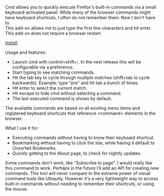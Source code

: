 Cmd allows you to quickly execute Firefox's built-in commands via a  small keyboard-activated panel.
While many of the browser commands might have  keyboard shortcuts, I often do not remember them. Now I don't have to.  
This add-on allows me to just type the first few characters and hit  enter. 
This add-on does not require a browser restart.

<a title="Install cmd" href="https://addons.mozilla.org/en-US/firefox/addon/cmd/">Install</a>.

Usage and features:
<ul>
  <li>Launch cmd with control+shift+;. In the next release this will be configurable via a preference.</li>
  <li>Start typing to see matching commands.</li>
  <li>Hit  the tab key to cycle through multiple matches (shift+tab to cycle  backwards). Example: type "pre" and hit tab a bunch of times.</li>
  <li>Hit enter to select the current match.</li>
  <li>Hit escape to hide cmd without selecting a command.</li>
  <li>The last executed command is shown by default.</li>
</ul>
The  available commands are based on all existing menu items and registered  keyboard shortcuts that reference &lt;command&gt; elements in the  browser.

What I use it for:
<ul>
  <li>Executing commands without having to know their keyboard shortcut.</li>
  <li>Bookmarking without having to click the star, while having it default to Unsorted Bookmarks.</li>
  <li>Quickly getting to the About page, to check for nightly updates.</li>
</ul>

Some commands don't work, like "Subscribe to page". I would really like this command to work.
Perhaps in the future I'll add an API for creating new commands.
This tool will never compare to the extreme power of visual command tools like Ubiquity.
However it's a very lightweight way to access built-in commands without needing to remember their shortcuts, or using the mouse.
